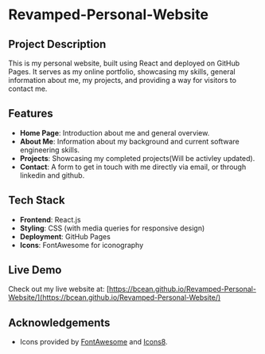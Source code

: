 # Revamped-Personal-Website

## Project Description

This is my personal website, built using React and deployed on GitHub Pages. It serves as my online portfolio, showcasing my skills, general information about me, my projects, and providing a way for visitors to contact me.

## Features

- **Home Page**: Introduction about me and general overview.
- **About Me**: Information about my background and current software engineering skills.
- **Projects**: Showcasing my completed projects(Will be activley updated).
- **Contact**: A form to get in touch with me directly via email, or through linkedin and github.

## Tech Stack

- **Frontend**: React.js
- **Styling**: CSS (with media queries for responsive design)
- **Deployment**: GitHub Pages
- **Icons**: FontAwesome for iconography

## Live Demo

Check out my live website at: [https://bcean.github.io/Revamped-Personal-Website/](https://bcean.github.io/Revamped-Personal-Website/)

## Acknowledgements

- Icons provided by [FontAwesome](https://fontawesome.com/) and [Icons8](https://icons8.com/icons).
